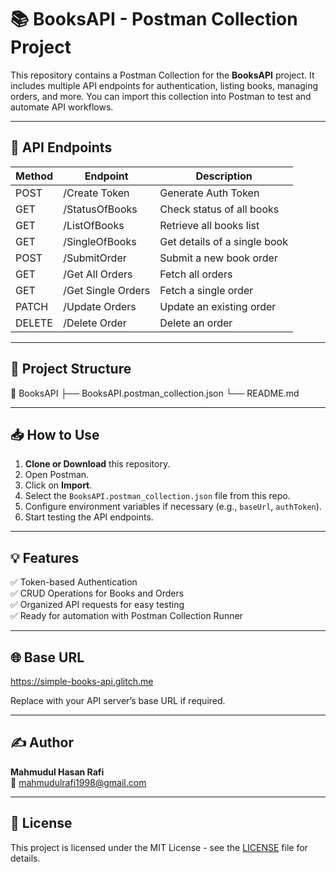 # 📚 BooksAPI - Postman Collection Project

This repository contains a Postman Collection for the **BooksAPI** project. It includes multiple API endpoints for authentication, listing books, managing orders, and more. You can import this collection into Postman to test and automate API workflows.

---

## 🚀 API Endpoints

| Method | Endpoint              | Description               |
|--------|-----------------------|---------------------------|
| POST   | /Create Token         | Generate Auth Token       |
| GET    | /StatusOfBooks        | Check status of all books |
| GET    | /ListOfBooks          | Retrieve all books list   |
| GET    | /SingleOfBooks        | Get details of a single book |
| POST   | /SubmitOrder          | Submit a new book order   |
| GET    | /Get All Orders       | Fetch all orders          |
| GET    | /Get Single Orders    | Fetch a single order      |
| PATCH  | /Update Orders        | Update an existing order  |
| DELETE | /Delete Order         | Delete an order           |

---

## 📂 Project Structure

📁 BooksAPI
├── BooksAPI.postman_collection.json
└── README.md

---

## 📥 How to Use

1. **Clone or Download** this repository.
2. Open Postman.
3. Click on **Import**.
4. Select the `BooksAPI.postman_collection.json` file from this repo.
5. Configure environment variables if necessary (e.g., `baseUrl`, `authToken`).
6. Start testing the API endpoints.

---

## 💡 Features

✅ Token-based Authentication  
✅ CRUD Operations for Books and Orders  
✅ Organized API requests for easy testing  
✅ Ready for automation with Postman Collection Runner  

---

## 🌐 Base URL
https://simple-books-api.glitch.me

Replace with your API server’s base URL if required.

---

## ✍ Author

**Mahmudul Hasan Rafi**  
📧 mahmudulrafi1998@gmail.com  


---

## 📜 License

This project is licensed under the MIT License - see the [LICENSE](LICENSE) file for details.

